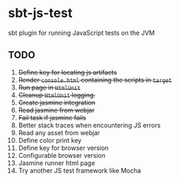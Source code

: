 # sbt-js-test
sbt plugin for running JavaScript tests on the JVM

## TODO
1.  ~~Define key for locating js artifacts~~
2.  ~~Render `console.html` containing the scripts in `target`~~
3.  ~~Run page in `HtmlUnit`~~
4.  ~~Cleanup `HtmlUnit` logging.~~
5.  ~~Create jasmine integration~~
6.  ~~Read jasmine from webjar~~
7.  ~~Fail task if jasmine fails~~
8.  Better stack traces when encountering JS errors
9.  Read any asset from webjar
10. Define color print key
10. Define key for browser version
11. Configurable browser version
12. Jasmine runner html page
13. Try another JS test framework like Mocha

